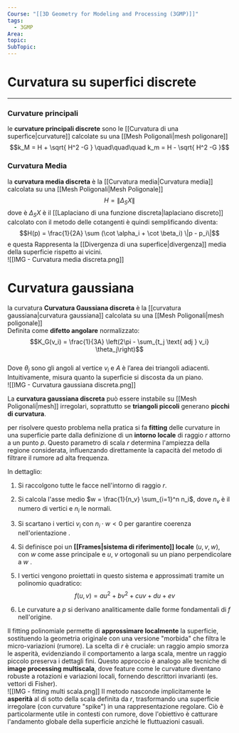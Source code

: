 ```yaml
---
Course: "[[3D Geometry for Modeling and Processing (3GMP)]]"
tags:
  - 3GMP
Area: 
topic: 
SubTopic: 
---
```


# Curvatura su superfici discrete
--- 
### Curvature principali
le **curvature principali discrete** sono le [[Curvatura di una superfice|curvature]] calcolate su una [[Mesh Poligonali|mesh poligonare]] 
$$k_M = H + \sqrt{ H^2 -G } \quad\quad\quad k_m = H - \sqrt{ H^2 -G }$$

### Curvatura Media  
la **curvatura media discreta** è la [[Curvatura media|Curvatura media]]  calcolata su una [[Mesh Poligonali|Mesh Poligonale]]  $$H = \| \Delta_S X \|$$ dove è  $\Delta_S X$ è il [[Laplaciano di una funzione discreta|laplaciano discreto]] calcolato con il metodo delle cotangenti è quindi semplificando diventa:  $$H(p) = \frac{1}{2A} \sum (\cot \alpha_i + \cot \beta_i) \|p - p_i\|$$ e questa Rappresenta la [[Divergenza di una superfice|divergenza]] media della superficie rispetto ai vicini.  
![[IMG - Curvatura media discreta.png]]



# Curvatura gaussiana
la curvatura **Curvatura Gaussiana discreta** è la [[curvatura gaussiana|curvatura gaussiana]] calcolata su una [[Mesh Poligonali|mesh poligonale]]   
Definita come **difetto angolare** normalizzato:  
$$K_G(v_i) = \frac{1}{3A} \left(2\pi - \sum_{t_j \text{ adj } v_i} \theta_j\right)$$  
Dove $\theta_j$ sono gli angoli al vertice $v_i$ e $A$ è l’area dei triangoli adiacenti. Intuitivamente, misura quanto la superficie si discosta da un piano.  
![[IMG - Curvatura gaussiana discreta.png]]


  
La **curvatura gaussiana discreta** può essere instabile su [[Mesh Poligonali|mesh]] irregolari, soprattutto se **triangoli piccoli** generano **picchi di curvatura**.  

per risolvere questo problema nella pratica si fa **fitting** delle curvature in una superficie parte dalla definizione di un **intorno locale** di raggio $r$ attorno a un punto $p$. Questo parametro di scala $r$ determina l'ampiezza della regione considerata, influenzando direttamente la capacità del metodo di filtrare il rumore ad alta frequenza.  

In dettaglio:  
1. Si raccolgono tutte le facce nell'intorno di raggio $r$.  
2. Si calcola l'asse medio $w = \frac{1}{n_v} \sum_{i=1}^n n_i$, dove $n_v$ è il numero di vertici e $n_i$ le normali.  
3. Si scartano i vertici $v_i$ con $n_i \cdot w < 0$ per garantire coerenza nell'orientazione .  

4. Si definisce poi un **[[Frames|sistema di riferimento]] locale** $(u, v, w)$, con $w$ come asse principale e $u$, $v$ ortogonali su un piano perpendicolare a $w$ .
5. I vertici vengono proiettati in questo sistema  e approssimati tramite un polinomio quadratico:  $$f(u,v) = au^2 + bv^2 + cuv + du + ev$$
6. Le curvature a $p$ si derivano analiticamente dalle forme fondamentali di $f$ nell'origine.  

Il fitting polinomiale permette di **approssimare localmente** la superficie, sostituendo la geometria originale con una versione "morbida" che filtra le micro-variazioni (rumore). La scelta di $r$ è cruciale: un raggio ampio smorza le asperità, evidenziando il comportamento a larga scala, mentre un raggio piccolo preserva i dettagli fini. Questo approccio è analogo alle tecniche di **image processing multiscala**, dove feature come le curvature diventano robuste a rotazioni e variazioni locali, fornendo descrittori invarianti (es. vettori di Fisher).  
![[IMG - fitting multi scala.png]]
Il metodo nasconde implicitamente le **asperità** al di sotto della scala definita da $r$, trasformando una superficie irregolare (con curvature "spike") in una rappresentazione regolare. Ciò è particolarmente utile in contesti con rumore, dove l'obiettivo è catturare l'andamento globale della superficie anziché le fluttuazioni casuali.

